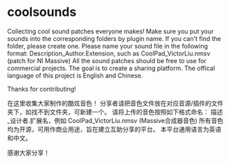 # coolsounds
Collecting cool sound patches everyone makes!
Make sure you put your sounds into the corresponding folders by plugin name. If you can't find the folder, please create one.
Please name your sound file in the following format:  Description_Author.Extension, such as CoolPad_VictorLiu.nmsv (patch for NI Massive)
All the sound patches should be free to use for commercial projects. The goal is to create a sharing platform.
The offical language of this project is English and Chinese.

Thanks for contributing!

在这里收集大家制作的酷炫音色！
分享者请把音色文件放在对应音源/插件的文件夹下，如找不到文件夹，可新建一个。
请将上传的音色按照如下格式命名： 描述_设计者.扩展名，例如 CoolPad_VictorLiu.nmsv (Massive合成器音色)
所有音色均为开源，可用作商业用途，旨在建立互助分享的平台。
本平台通用语言为英语和中文。

感谢大家分享！

